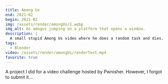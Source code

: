 ```yaml
---
title: Among Us
end: 2021-02
begin: 2021-02
img: /assets/render/amongUs/1.webp
img_alt: An amogus jumping on a platform that opens a window.
description: |
  A small stupid Among Us video where he does a random task and dies.
tags:
  - Blender
video: /assets/render/amongUs/renderTest.mp4
favorite: true
---
```


A project I did for a video challenge hosted by Pwnisher. However, I forgot to submit it...
